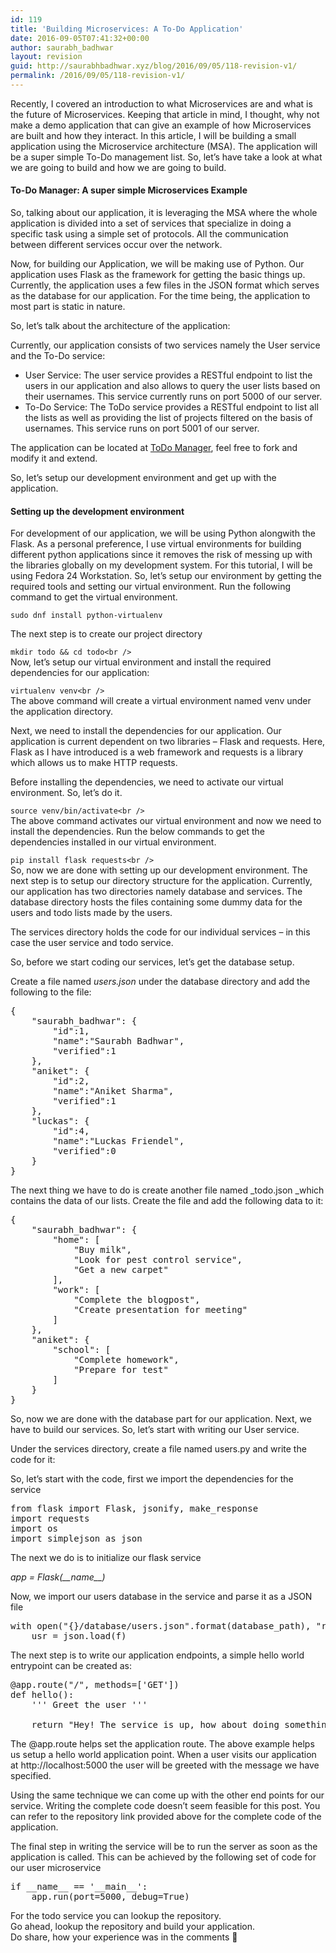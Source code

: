```yaml
---
id: 119
title: 'Building Microservices: A To-Do Application'
date: 2016-09-05T07:41:32+00:00
author: saurabh_badhwar
layout: revision
guid: http://saurabhbadhwar.xyz/blog/2016/09/05/118-revision-v1/
permalink: /2016/09/05/118-revision-v1/
---
```

Recently, I covered an introduction to what Microservices are and what is the future of Microservices. Keeping that article in mind, I thought, why not make a demo application that can give an example of how Microservices are built and how they interact. In this article, I will be building a small application using the Microservice architecture (MSA). The application will be a super simple To-Do management list. So, let&#8217;s have take a look at what we are going to build and how we are going to build.

#### To-Do Manager: A super simple Microservices Example

So, talking about our application, it is leveraging the MSA where the whole application is divided into a set of services that specialize in doing a specific task using a simple set of protocols. All the communication between different services occur over the network.

Now, for building our Application, we will be making use of Python. Our application uses Flask as the framework for getting the basic things up. Currently, the application uses a few files in the JSON format which serves as the database for our application. For the time being, the application to most part is static in nature.

So, let&#8217;s talk about the architecture of the application:

Currently, our application consists of two services namely the User service and the To-Do service:

  * User Service: The user service provides a RESTful endpoint to list the users in our application and also allows to query the user lists based on their usernames. This service currently runs on port 5000 of our server.
  * To-Do Service: The ToDo service provides a RESTful endpoint to list all the lists as well as providing the list of projects filtered on the basis of usernames. This service runs on port 5001 of our server.

The application can be located at <a href="https://github.com/h4xr/todo" target="_blank">ToDo Manager</a>, feel free to fork and modify it and extend.

So, let&#8217;s setup our development environment and get up with the application.

#### Setting up the development environment

For development of our application, we will be using Python alongwith the Flask. As a personal preference, I use virtual environments for building different python applications since it removes the risk of messing up with the libraries globally on my development system. For this tutorial, I will be using Fedora 24 Workstation. So, let&#8217;s setup our environment by getting the required tools and setting our virtual environment. Run the following command to get the virtual environment.

`sudo dnf install python-virtualenv`

The next step is to create our project directory

`mkdir todo && cd todo<br />
`  
Now, let&#8217;s setup our virtual environment and install the required dependencies for our application:

`virtualenv venv<br />
`  
The above command will create a virtual environment named venv under the application directory.

Next, we need to install the dependencies for our application. Our application is current dependent on two libraries &#8211; Flask and requests. Here, Flask as I have introduced is a web framework and requests is a library which allows us to make HTTP requests.

Before installing the dependencies, we need to activate our virtual environment. So, let&#8217;s do it.

`source venv/bin/activate<br />
`  
The above command activates our virtual environment and now we need to install the dependencies. Run the below commands to get the dependencies installed in our virtual environment.

`pip install flask requests<br />
`  
So, now we are done with setting up our development environment. The next step is to setup our directory structure for the application. Currently, our application has two directories namely database and services. The database directory hosts the files containing some dummy data for the users and todo lists made by the users.

The services directory holds the code for our individual services &#8211; in this case the user service and todo service.

So, before we start coding our services, let&#8217;s get the database setup.

Create a file named _users.json_ under the database directory and add the following to the file:

<pre>{
    "saurabh_badhwar": {
        "id":1,
        "name":"Saurabh Badhwar",
        "verified":1
    },
    "aniket": {
        "id":2,
        "name":"Aniket Sharma",
        "verified":1
    },
    "luckas": {
        "id":4,
        "name":"Luckas Friendel",
        "verified":0
    }
}
</pre>

The next thing we have to do is create another file named _todo.json _which contains the data of our lists. Create the file and add the following data to it:

<pre>{
    "saurabh_badhwar": {
        "home": [
            "Buy milk",
            "Look for pest control service",
            "Get a new carpet"
        ],
        "work": [
            "Complete the blogpost",
            "Create presentation for meeting"
        ]
    },
    "aniket": {
        "school": [
            "Complete homework",
            "Prepare for test"
        ]
    }
}
</pre>

So, now we are done with the database part for our application. Next, we have to build our services. So, let&#8217;s start with writing our User service.

Under the services directory, create a file named users.py and write the code for it:

So, let&#8217;s start with the code, first we import the dependencies for the service

<pre>from flask import Flask, jsonify, make_response
import requests
import os
import simplejson as json
</pre>

The next we do is to initialize our flask service

_app = Flask(\_\_name\_\_)_

Now, we import our users database in the service and parse it as a JSON file

<pre>with open("{}/database/users.json".format(database_path), "r") as f:
    usr = json.load(f)
</pre>

The next step is to write our application endpoints, a simple hello world entrypoint can be created as:

<pre>@app.route("/", methods=['GET'])
def hello():
    ''' Greet the user '''

    return "Hey! The service is up, how about doing something useful"</pre>

The @app.route helps set the application route. The above example helps us setup a hello world application point. When a user visits our application at http://localhost:5000 the user will be greeted with the message we have specified.

Using the same technique we can come up with the other end points for our service. Writing the complete code doesn&#8217;t seem feasible for this post. You can refer to the repository link provided above for the complete code of the application.

The final step in writing the service will be to run the server as soon as the application is called. This can be achieved by the following set of code for our user microservice

<pre>if __name__ == '__main__':
    app.run(port=5000, debug=True)
</pre>

For the todo service you can lookup the repository.  
Go ahead, lookup the repository and build your application.  
Do share, how your experience was in the comments 🙂